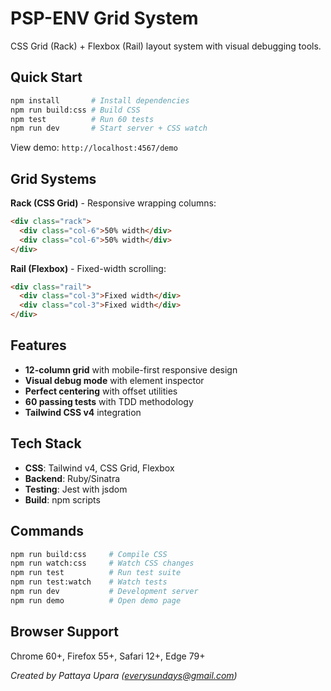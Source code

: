 # PSP-ENV Grid System

CSS Grid (Rack) + Flexbox (Rail) layout system with visual debugging tools.

## Quick Start

```bash
npm install       # Install dependencies
npm run build:css # Build CSS
npm test          # Run 60 tests
npm run dev       # Start server + CSS watch
```

View demo: `http://localhost:4567/demo`

## Grid Systems

**Rack (CSS Grid)** - Responsive wrapping columns:
```html
<div class="rack">
  <div class="col-6">50% width</div>
  <div class="col-6">50% width</div>
</div>
```

**Rail (Flexbox)** - Fixed-width scrolling:
```html
<div class="rail">
  <div class="col-3">Fixed width</div>
  <div class="col-3">Fixed width</div>
</div>
```

## Features

- **12-column grid** with mobile-first responsive design
- **Visual debug mode** with element inspector
- **Perfect centering** with offset utilities
- **60 passing tests** with TDD methodology
- **Tailwind CSS v4** integration

## Tech Stack

- **CSS**: Tailwind v4, CSS Grid, Flexbox
- **Backend**: Ruby/Sinatra  
- **Testing**: Jest with jsdom
- **Build**: npm scripts

## Commands

```bash
npm run build:css     # Compile CSS
npm run watch:css     # Watch CSS changes  
npm run test          # Run test suite
npm run test:watch    # Watch tests
npm run dev           # Development server
npm run demo          # Open demo page
```

## Browser Support

Chrome 60+, Firefox 55+, Safari 12+, Edge 79+

*Created by Pattaya Upara (everysundays@gmail.com)*